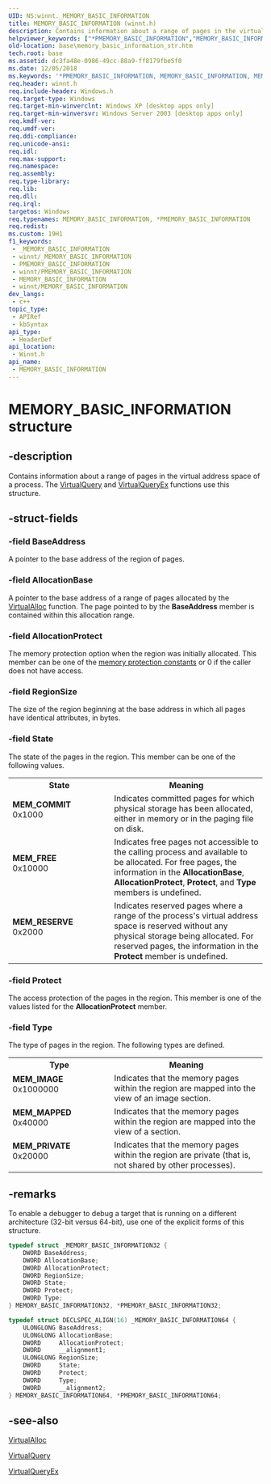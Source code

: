 ```yaml
---
UID: NS:winnt._MEMORY_BASIC_INFORMATION
title: MEMORY_BASIC_INFORMATION (winnt.h)
description: Contains information about a range of pages in the virtual address space of a process.
helpviewer_keywords: ["*PMEMORY_BASIC_INFORMATION","MEMORY_BASIC_INFORMATION","MEMORY_BASIC_INFORMATION structure","MEM_COMMIT","MEM_FREE","MEM_IMAGE","MEM_MAPPED","MEM_PRIVATE","MEM_RESERVE","PMEMORY_BASIC_INFORMATION","PMEMORY_BASIC_INFORMATION structure pointer","_MEMORY_BASIC_INFORMATION","_win32_memory_basic_information_str","base.memory_basic_information_str","winnt/MEMORY_BASIC_INFORMATION","winnt/PMEMORY_BASIC_INFORMATION"]
old-location: base\memory_basic_information_str.htm
tech.root: base
ms.assetid: dc3fa48e-0986-49cc-88a9-ff8179fbe5f0
ms.date: 12/05/2018
ms.keywords: '*PMEMORY_BASIC_INFORMATION, MEMORY_BASIC_INFORMATION, MEMORY_BASIC_INFORMATION structure, MEM_COMMIT, MEM_FREE, MEM_IMAGE, MEM_MAPPED, MEM_PRIVATE, MEM_RESERVE, PMEMORY_BASIC_INFORMATION, PMEMORY_BASIC_INFORMATION structure pointer, _MEMORY_BASIC_INFORMATION, _win32_memory_basic_information_str, base.memory_basic_information_str, winnt/MEMORY_BASIC_INFORMATION, winnt/PMEMORY_BASIC_INFORMATION'
req.header: winnt.h
req.include-header: Windows.h
req.target-type: Windows
req.target-min-winverclnt: Windows XP [desktop apps only]
req.target-min-winversvr: Windows Server 2003 [desktop apps only]
req.kmdf-ver: 
req.umdf-ver: 
req.ddi-compliance: 
req.unicode-ansi: 
req.idl: 
req.max-support: 
req.namespace: 
req.assembly: 
req.type-library: 
req.lib: 
req.dll: 
req.irql: 
targetos: Windows
req.typenames: MEMORY_BASIC_INFORMATION, *PMEMORY_BASIC_INFORMATION
req.redist: 
ms.custom: 19H1
f1_keywords:
 - _MEMORY_BASIC_INFORMATION
 - winnt/_MEMORY_BASIC_INFORMATION
 - PMEMORY_BASIC_INFORMATION
 - winnt/PMEMORY_BASIC_INFORMATION
 - MEMORY_BASIC_INFORMATION
 - winnt/MEMORY_BASIC_INFORMATION
dev_langs:
 - c++
topic_type:
 - APIRef
 - kbSyntax
api_type:
 - HeaderDef
api_location:
 - Winnt.h
api_name:
 - MEMORY_BASIC_INFORMATION
---
```


# MEMORY_BASIC_INFORMATION structure


## -description

Contains information about a range of pages in the virtual address space of a process. The 
<a href="https://docs.microsoft.com/windows/desktop/api/memoryapi/nf-memoryapi-virtualquery">VirtualQuery</a> and 
<a href="https://docs.microsoft.com/windows/desktop/api/memoryapi/nf-memoryapi-virtualqueryex">VirtualQueryEx</a> functions use this structure.

## -struct-fields

### -field BaseAddress

A pointer to the base address of the region of pages.

### -field AllocationBase

A pointer to the base address of a range of pages allocated by the 
<a href="https://docs.microsoft.com/windows/desktop/api/memoryapi/nf-memoryapi-virtualalloc">VirtualAlloc</a> function. The page pointed to by the <b>BaseAddress</b> member is contained within this allocation range.

### -field AllocationProtect

The memory protection option when the region was initially allocated. This member can be one of the 
<a href="https://docs.microsoft.com/windows/desktop/Memory/memory-protection-constants">memory protection constants</a> or 0 if the caller does not have access.

### -field RegionSize

The size of the region beginning at the base address in which all pages have identical attributes, in bytes.

### -field State

The state of the pages in the region. This member can be one of the following values. 



<table>
<tr>
<th>State</th>
<th>Meaning</th>
</tr>
<tr>
<td width="40%"><a id="MEM_COMMIT"></a><a id="mem_commit"></a><dl>
<dt><b>MEM_COMMIT</b></dt>
<dt>0x1000</dt>
</dl>
</td>
<td width="60%">
Indicates committed pages for which physical storage has been allocated, either in memory or in the paging file on disk.

</td>
</tr>
<tr>
<td width="40%"><a id="MEM_FREE"></a><a id="mem_free"></a><dl>
<dt><b>MEM_FREE</b></dt>
<dt>0x10000</dt>
</dl>
</td>
<td width="60%">
Indicates free pages not accessible to the calling process and available to be allocated. For free pages, the information in the <b>AllocationBase</b>, <b>AllocationProtect</b>, <b>Protect</b>, and <b>Type</b> members is undefined.

</td>
</tr>
<tr>
<td width="40%"><a id="MEM_RESERVE"></a><a id="mem_reserve"></a><dl>
<dt><b>MEM_RESERVE</b></dt>
<dt>0x2000</dt>
</dl>
</td>
<td width="60%">
Indicates reserved pages where a range of the process's virtual address space is reserved without any physical storage being allocated. For reserved pages, the information in the <b>Protect</b> member is undefined.

</td>
</tr>
</table>

### -field Protect

The access protection of the pages in the region. This member is one of the values listed for the <b>AllocationProtect</b> member.

### -field Type

The type of pages in the region. The following types are defined. 



<table>
<tr>
<th>Type</th>
<th>Meaning</th>
</tr>
<tr>
<td width="40%"><a id="MEM_IMAGE"></a><a id="mem_image"></a><dl>
<dt><b>MEM_IMAGE</b></dt>
<dt>0x1000000</dt>
</dl>
</td>
<td width="60%">
Indicates that the memory pages within the region are mapped into the view of an image section.

</td>
</tr>
<tr>
<td width="40%"><a id="MEM_MAPPED"></a><a id="mem_mapped"></a><dl>
<dt><b>MEM_MAPPED</b></dt>
<dt>0x40000</dt>
</dl>
</td>
<td width="60%">
Indicates that the memory pages within the region are mapped into the view of a section.

</td>
</tr>
<tr>
<td width="40%"><a id="MEM_PRIVATE"></a><a id="mem_private"></a><dl>
<dt><b>MEM_PRIVATE</b></dt>
<dt>0x20000</dt>
</dl>
</td>
<td width="60%">
Indicates that the memory pages within the region are private (that is, not shared by other processes).

</td>
</tr>
</table>

## -remarks

To enable a debugger to debug a target that is running on a different architecture (32-bit versus 64-bit), use one of the explicit forms of this structure.


```cpp
typedef struct _MEMORY_BASIC_INFORMATION32 {
    DWORD BaseAddress;
    DWORD AllocationBase;
    DWORD AllocationProtect;
    DWORD RegionSize;
    DWORD State;
    DWORD Protect;
    DWORD Type;
} MEMORY_BASIC_INFORMATION32, *PMEMORY_BASIC_INFORMATION32;

typedef struct DECLSPEC_ALIGN(16) _MEMORY_BASIC_INFORMATION64 {
    ULONGLONG BaseAddress;
    ULONGLONG AllocationBase;
    DWORD     AllocationProtect;
    DWORD     __alignment1;
    ULONGLONG RegionSize;
    DWORD     State;
    DWORD     Protect;
    DWORD     Type;
    DWORD     __alignment2;
} MEMORY_BASIC_INFORMATION64, *PMEMORY_BASIC_INFORMATION64;
```

## -see-also

<a href="https://docs.microsoft.com/windows/desktop/api/memoryapi/nf-memoryapi-virtualalloc">VirtualAlloc</a>



<a href="https://docs.microsoft.com/windows/desktop/api/memoryapi/nf-memoryapi-virtualquery">VirtualQuery</a>



<a href="https://docs.microsoft.com/windows/desktop/api/memoryapi/nf-memoryapi-virtualqueryex">VirtualQueryEx</a>

